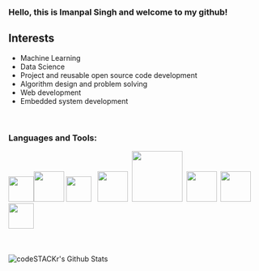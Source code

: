 ### Hello, this is Imanpal Singh and welcome to my github!

## Interests
- Machine Learning
- Data Science
- Project and reusable open source code development
- Algorithm design and problem solving
- Web development
- Embedded system development



<br />

### Languages and Tools:

<img src="https://upload.wikimedia.org/wikipedia/commons/2/2d/Tensorflow_logo.svg" width=50><img src="https://pytorch.org/assets/images/pytorch-logo.png" width=60>&nbsp;<img src="https://upload.wikimedia.org/wikipedia/commons/c/c3/Python-logo-notext.svg" width=50> &nbsp; <img src="https://upload.wikimedia.org/wikipedia/commons/3/32/OpenCV_Logo_with_text_svg_version.svg" width=60> &nbsp;<img src="https://upload.wikimedia.org/wikipedia/commons/0/05/Scikit_learn_logo_small.svg" width=100> &nbsp;<img src="https://www.pngfind.com/pngs/m/170-1706361_web-development-icon-web-development-logo-png-transparent.png" width=60> &nbsp;<img src="https://upload.wikimedia.org/wikipedia/commons/8/87/Arduino_Logo.svg" width=60> &nbsp;<img src="https://upload.wikimedia.org/wikipedia/commons/1/18/ISO_C%2B%2B_Logo.svg" width=50>&nbsp;


<br />
<br />



<img align="left" alt="codeSTACKr's Github Stats" src="https://github-readme-stats.vercel.app/api?username=imanpalsingh&show_icons=true&hide_border=true" />
